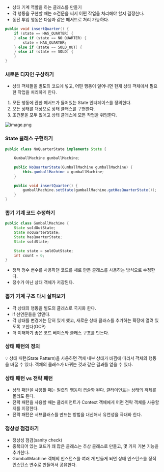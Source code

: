 - 상태 기계 역할을 하는 클래스를 만들기
- 각 행동을 구현할 때는 조건문을 써서 어떤 작업을 처리해야 할지 결정한다.
- 동전 투입 행동은 다음과 같은 메서드로 처리 가능하다.

```java
public void insertQuarter() {
	if (state == HAS_QUARTER) {
	} else if (state == NO_QUARTER) {
		state = HAS_QUARTER;
	} else if (state == SOLD_OUT) {
	} else if (state == SOLD) {
	}
}
```

### 새로운 디자인 구상하기

- 상태 객체들을 별도의 코드에 넣고, 어떤 행동이 일어나면 현재 상태 객체에서 필요한 작업을 처리하게 한다.

1. 모든 행동에 관한 메서드가 들어있는 State 인터페이스를 정의한다.
2. 모든 상태를 대상으로 상태 클래스를 구현한다.
3. 조건문을 모두 없애고 상태 클래스에 모든 작업을 위임한다.

![image.png](https://images.velog.io/images/y_dragonrise/post/b0cd2535-b0f8-4aa6-8fdc-7c1c164e89b2/image.png)

### State 클래스 구현하기

```java
public class NoQuarterState implements State {
	
	GumballMachine gumballMachine;
	
	public NoQuarterState(GumballMachine gumballMachine) {
		this.gumballMachine = gumballMachine;
	}
	
	public void insertQuarter() {
		gumballMachine.setState(gumballMachine.getHasQuarterState());
	}
} 
```

### 뽑기 기계 코드 수정하기

```java
public class GumballMachine {
	State soldOutState;
	State noQuarterState;
	State hasQuarterState;
	State soldState;
	
	State state = soldOutState;
	int count = 0;
}
```

- 정적 정수 변수를 사용하던 코드를 새로 만든 클래스를 사용하는 방식으로 수정한다.
- 정수가 아닌 상태 객체가 저장된다.

### 뽑기 기계 구조 다시 살펴보기

- 각 상태의 행동을 별도의 클래스로 국지화 한다.
- if 선언문들을 없앤다.
- 각 상태를 변경에는 닫혀 있게 했고, 새로운 상태 클래스를 추가하는 확장에 열려 있도록 고친다(OCP)
- 더 이해하기 좋은 코드 베이스와 클래스 구조를 만든다.

### 상태 패턴의 정의

<aside>
💡 상태 패턴(State Pattern)을 사용하면 객체 내부 상태가 바뀜에 따라서 객체의 행동을 바꿀 수 있다. 객체의 클래스가 바뀌는 것과 같은 결과를 얻을 수 있다.

</aside>

### 상태 패턴 vs 전략 패턴

- 상태 패턴을 사용할 때는 일련의 행동이 캡슐화 된다. 클라이언트는 상태의 객체를 몰라도 된다.
- 전략 패턴을 사용할 때는 클라이언트가 Context 객체에게 어떤 전략 객체를 사용할지를 지정한다.
- 전략 패턴은 서브클래스를 만드는 방법을 대신해서 유연성을 극대화 한다.

### 정상성 점검하기

- 정상성 점검(sanity check)
- 중복되어 있는 코드가 꽤 많은 클래스는 추상 클래스로 만들고, 몇 가지 기본 기능을 추가한다.
- GumballMachine 객체의 인스턴스를 여러 개 만들게 되면 상태 인스턴스를 정적 인스턴스 변수로 만들어서 공유한다.